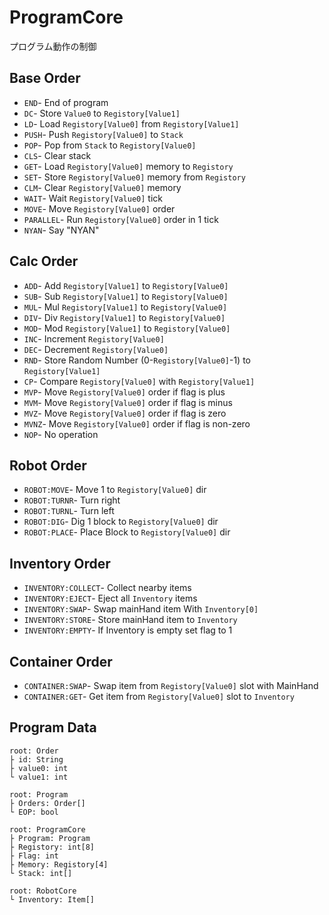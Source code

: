 # ProgramCore
 
プログラム動作の制御

## Base Order
* `END`- End of program
* `DC`- Store `Value0` to `Registory[Value1]`
* `LD`- Load `Registory[Value0]` from `Registory[Value1]`
* `PUSH`- Push `Registory[Value0]` to `Stack`
* `POP`- Pop from `Stack` to `Registory[Value0]`
* `CLS`- Clear stack
* `GET`- Load `Registory[Value0]` memory to `Registory`
* `SET`- Store `Registory[Value0]` memory from `Registory`
* `CLM`- Clear `Registory[Value0]` memory
* `WAIT`- Wait `Registory[Value0]` tick
* `MOVE`- Move `Registory[Value0]` order
* `PARALLEL`- Run `Registory[Value0]` order in 1 tick
* `NYAN`- Say "NYAN"

## Calc Order
* `ADD`- Add `Registory[Value1]` to `Registory[Value0]`
* `SUB`- Sub `Registory[Value1]` to `Registory[Value0]`
* `MUL`- Mul `Registory[Value1]` to `Registory[Value0]`
* `DIV`- Div `Registory[Value1]` to `Registory[Value0]`
* `MOD`- Mod `Registory[Value1]` to `Registory[Value0]`
* `INC`- Increment `Registory[Value0]`
* `DEC`- Decrement `Registory[Value0]`
* `RND`- Store Random Number (0-`Registory[Value0]`-1) to `Registory[Value1]`
* `CP`- Compare `Registory[Value0]` with `Registory[Value1]`
* `MVP`- Move `Registory[Value0]` order if flag is plus
* `MVM`- Move `Registory[Value0]` order if flag is minus
* `MVZ`- Move `Registory[Value0]` order if flag is zero
* `MVNZ`- Move `Registory[Value0]` order if flag is non-zero
* `NOP`- No operation

## Robot Order
* `ROBOT:MOVE`- Move 1 to `Registory[Value0]` dir
* `ROBOT:TURNR`- Turn right
* `ROBOT:TURNL`- Turn left
* `ROBOT:DIG`- Dig 1 block to `Registory[Value0]` dir
* `ROBOT:PLACE`- Place Block to `Registory[Value0]` dir

## Inventory Order
* `INVENTORY:COLLECT`- Collect nearby items
* `INVENTORY:EJECT`- Eject all `Inventory` items
* `INVENTORY:SWAP`- Swap mainHand item With `Inventory[0]`
* `INVENTORY:STORE`- Store mainHand item to `Inventory`
* `INVENTORY:EMPTY`- If Inventory is empty set flag to 1

## Container Order
* `CONTAINER:SWAP`- Swap item from `Registory[Value0]` slot with MainHand
* `CONTAINER:GET`- Get item from `Registory[Value0]` slot to `Inventory`


## Program Data
```
root: Order
├ id: String
├ value0: int
└ value1: int
```
```
root: Program
├ Orders: Order[]
└ EOP: bool
```
```
root: ProgramCore
├ Program: Program
├ Registory: int[8]
├ Flag: int
├ Memory: Registory[4]
└ Stack: int[]
```
```
root: RobotCore
└ Inventory: Item[]
```
